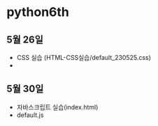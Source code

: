# python6th

## 5월 26일
- CSS 실습 (HTML-CSS실습/default_230525.css)
- 
## 5월 30일
- 자바스크립트 실습(index.html)
- default.js